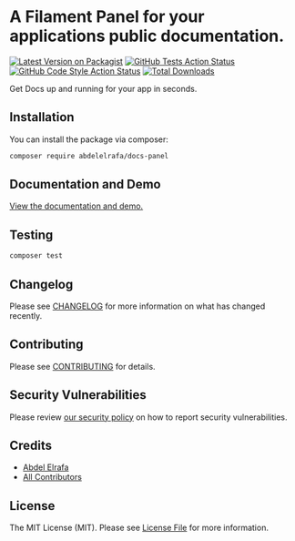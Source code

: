 # A Filament Panel for your applications public documentation.

[![Latest Version on Packagist](https://img.shields.io/packagist/v/abdelelrafa/docs-panel.svg?style=flat-square)](https://packagist.org/packages/abdelelrafa/docs-panel)
[![GitHub Tests Action Status](https://img.shields.io/github/actions/workflow/status/abdelelrafa/docs-panel/run-tests.yml?branch=main&label=tests&style=flat-square)](https://github.com/abdelelrafa/docs-panel/actions?query=workflow%3Arun-tests+branch%3Amain)
[![GitHub Code Style Action Status](https://img.shields.io/github/actions/workflow/status/abdelelrafa/docs-panel/fix-php-code-styling.yml?branch=main&label=code%20style&style=flat-square)](https://github.com/AbdelElrafa/docs-panel/actions?query=branch%3Amain+workflow%3A%22Fix+PHP+Code+Styling%22)
[![Total Downloads](https://img.shields.io/packagist/dt/abdelelrafa/docs-panel.svg?style=flat-square)](https://packagist.org/packages/abdelelrafa/docs-panel)



Get Docs up and running for your app in seconds.

## Installation

You can install the package via composer:

```bash
composer require abdelelrafa/docs-panel
```

## Documentation and Demo
<a href="https://docs.larafa.st" target="_blank">View the documentation and demo.</a>

## Testing

```bash
composer test
```

## Changelog

Please see [CHANGELOG](CHANGELOG.md) for more information on what has changed recently.

## Contributing

Please see [CONTRIBUTING](.github/CONTRIBUTING.md) for details.

## Security Vulnerabilities

Please review [our security policy](../../security/policy) on how to report security vulnerabilities.

## Credits

- [Abdel Elrafa](https://github.com/AbdelElrafa)
- [All Contributors](../../contributors)

## License

The MIT License (MIT). Please see [License File](LICENSE.md) for more information.
